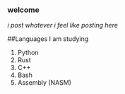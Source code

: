 ### welcome

*i post whatever i feel like posting here*


##Languages I am studying

1. Python
2. Rust
3. C++
4. Bash
5. Assembly (NASM)
